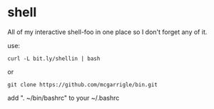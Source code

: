 # shell

All of my interactive shell-foo in one place so I don't forget any of it.

use:
```
curl -L bit.ly/shellin | bash
```

or
```
git clone https://github.com/mcgarrigle/bin.git
```
add ". ~/bin/bashrc" to your ~/.bashrc

